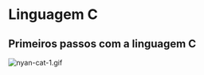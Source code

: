 # Linguagem C
## Primeiros passos com a linguagem C

![nyan-cat-1.gif](https://i0.wp.com/gizmodo.uol.com.br/wp-content/blogs.dir/8/files/2021/02/nyan-cat-1.gif?fit=706%2C610&ssl=1)
